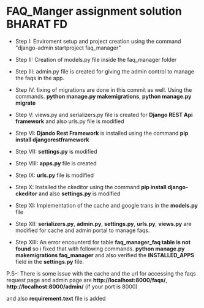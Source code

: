 # FAQ_Manger assignment solution BHARAT FD

- Step I: Enviroment setup and project creation using the command
    "django-admin startproject faq_manager"

- Step II: Creation of models.py file inside the faq_manager folder

- Step III: admin.py file is created for giving the admin control to manage the faqs in the app.

- Step IV: fixing of migrations are done in this commit as well. Using the commands. **python manage.py makemigrations**, **python manage.py migrate**

- Step V: views.py and serializers.py file is created for **Django REST Api framework** and also urls.py file is modified

- Step VI: **Djando Rest Framework** is installed using the command **pip install djangorestframework**

- Step VII: **settings.py** is modified

- Step VIII: **apps.py** file is created

- Step IX: **urls.py** file is modified

- Step X: Installed the ckeditor using the command **pip install django-ckeditor** and also **settings.py** is modified

- Step XI: Implementation of the cache and google trans in the **models.py** file

- Step XII: **serializers.py**, **admin.py**, **settings.py**, **urls.py**, **views.py** are modified for cache and admin portal to manage faqs.

- Step XIII: An error encounterd for table **faq_manager_faq table is not found** so i fixed that with following commands. **python manage.py makemigrations faq_manager** and also verified the **INSTALLED_APPS** field in the **settings.py** file.


P.S-: There is some issue with the cache and the url for accessing the faqs request page and admin page are **http://localhost:8000/faqs/**, **http://localhost:8000/admin/** (if your port is 8000)

and also **requirement.text** file is added



